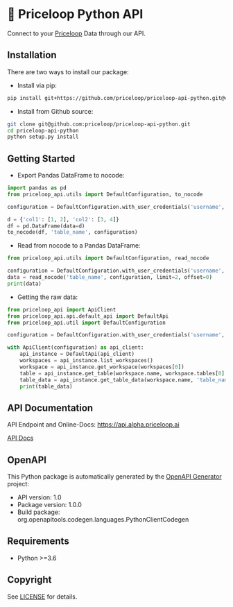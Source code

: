 # 🔌 Priceloop Python API

Connect to your [Priceloop](https://alpha.priceloop.ai/) Data through our API.

## Installation
There are two ways to install our package:

- Install via pip:
```sh
pip install git+https://github.com/priceloop/priceloop-api-python.git@v0.1.1
```

- Install from Github source:
```sh
git clone git@github.com:priceloop/priceloop-api-python.git
cd priceloop-api-python
python setup.py install
```

## Getting Started

- Export Pandas DataFrame to nocode:
```python
import pandas as pd
from priceloop_api.utils import DefaultConfiguration, to_nocode

configuration = DefaultConfiguration.with_user_credentials('username', 'password')

d = {'col1': [1, 2], 'col2': [3, 4]}
df = pd.DataFrame(data=d)
to_nocode(df, 'table_name', configuration)
```

- Read from nocode to a Pandas DataFrame:
```python
from priceloop_api.utils import DefaultConfiguration, read_nocode

configuration = DefaultConfiguration.with_user_credentials('username', 'password')
data = read_nocode('table_name', configuration, limit=2, offset=0)
print(data)
```

- Getting the raw data:
```python
from priceloop_api import ApiClient
from priceloop_api.api.default_api import DefaultApi
from priceloop_api.util import DefaultConfiguration

configuration = DefaultConfiguration.with_user_credentials('username', 'password')

with ApiClient(configuration) as api_client:
    api_instance = DefaultApi(api_client)
    workspaces = api_instance.list_workspaces()
    workspace = api_instance.get_workspace(workspaces[0])
    table = api_instance.get_table(workspace.name, workspace.tables[0].name)
    table_data = api_instance.get_table_data(workspace.name, 'table_name', limit = 2, offset = 0)
    print(table_data)
```

## API Documentation

API Endpoint and Online-Docs: https://api.alpha.priceloop.ai

[API Docs](docs/DefaultApi.md)

## OpenAPI

This Python package is automatically generated by the [OpenAPI Generator](https://openapi-generator.tech) project:

- API version: 1.0
- Package version: 1.0.0
- Build package: org.openapitools.codegen.languages.PythonClientCodegen

## Requirements
- Python >=3.6

## Copyright
See [LICENSE](LICENSE) for details.